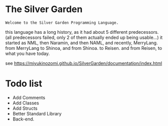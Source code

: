 # The Silver Garden

	Welcome to the Silver Garden Programming Language.
this language has a long history, as it had about 5 different 
predecessors. (all predecessors failed, only 2 of them actually
ended up being usable...) it started as NML, then Naramin, and
then NAML, and recently, MerryLang. from MerryLang to Shinoa,
and from Shinoa. to Reisen. and from Reisen, to what you have today.

see https://miyukinozomi.github.io/SilverGarden/documentation/index.html

# Todo list

* Add Comments
* Add Classes
* Add Structs
* Better Standard Library
* Back-end.